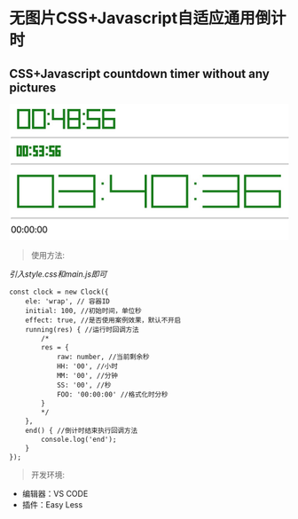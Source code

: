 # 无图片CSS+Javascript自适应通用倒计时
## CSS+Javascript countdown timer without any pictures

![preview](https://github.com/Godziillaa/customize-countdown-timer/blob/main/preview.jpg)

>使用方法: 

*引入style.css和main.js即可*

```
const clock = new Clock({
    ele: 'wrap', // 容器ID
    initial: 100, //初始时间，单位秒
    effect: true, //是否使用案例效果，默认不开启
    running(res) { //运行时回调方法
        /*
        res = { 
            raw: number, //当前剩余秒
            HH: '00', //小时
            MM: '00', //分钟
            SS: '00', //秒
            FOO: '00:00:00' //格式化时分秒
        }
        */
    },
    end() { //倒计时结束执行回调方法
        console.log('end');
    }
});
```


>开发环境: 
* 编辑器：VS CODE
* 插件：Easy Less
